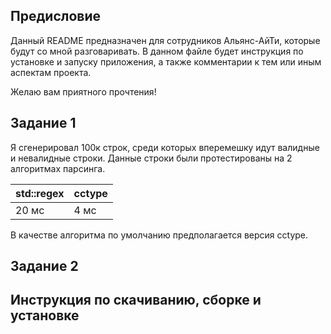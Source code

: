 ## Предисловие

Данный README предназначен для сотрудников Альянс-АйТи, которые будут со мной разговаривать.
В данном файле будет инструкция по установке и запуску приложения, а также комментарии к тем или иным аспектам проекта.

Желаю вам приятного прочтения!

## Задание 1

Я сгенерировал 100к строк, среди которых вперемешку идут валидные и невалидные строки. 
Данные строки были протестированы на 2 алгоритмах парсинга.  

| std::regex | cctype |
|------------|--------|
| 20 мс      | 4 мс   |

В качестве алгоритма по умолчанию предполагается версия cctype.

## Задание 2

## Инструкция по скачиванию, сборке и установке